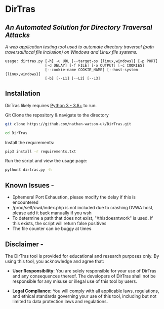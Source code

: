 # DirTras
## _An Automated Solution for Directory Traversal Attacks_

_A web application testing tool used to automate directory traversal (path traversal/local file inclusion) on Windows and Linux file systems._


```
usage: dirtras.py [-h] -u URL [--target-os {linux,windows}] [-p PORT]
                  [-d DELAY] [-f FILE] [-o OUTPUT] [-c COOKIES]
                  [--cookie-name COOKIE_NAME] [--host-system {linux,windows}]
                  [-b] [--L1] [--L2] [--L3]
```

## Installation

DirTras likely requires [Python 3 - 3.8+](https://www.python.org/) to run.

Git Clone the repository & navigate to the directory

```bash
git clone https://github.com/nathan-watson-uk/DirTras.git

cd DirTras
```

Install the requirements:

```bash
pip3 install -r requirements.txt
```

Run the script and view the usage page:
```bash
python3 dirtras.py -h
```

## Known Issues -

- Ephemeral Port Exhaustion, please modify the delay if this is encountered
- /proc/self/cwd/index.php is not included due to crashing DVWA host, please add it back manually if you wsh
- To determine a path that does not exist, "/thisdoesntwork" is used. If this exists, the script will return false positives
- The file counter can be buggy at times



## Disclaimer -

The DirTras tool is provided for educational and research purposes only. By using this tool, you acknowledge and agree that:

- **User Responsibility**: You are solely responsible for your use of DirTras and any consequences thereof. The developers of DirTras shall not be responsible for any misuse or illegal use of this tool by users.

- **Legal Compliance**: You will comply with all applicable laws, regulations, and ethical standards governing your use of this tool, including but not limited to data protection laws and regulations.